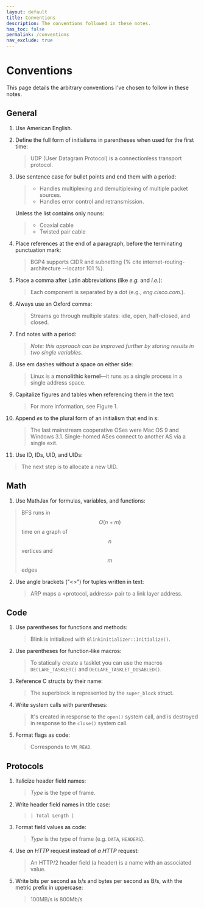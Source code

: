 ```yaml
---
layout: default
title: Conventions
description: The conventions followed in these notes.
has_toc: false
permalink: /conventions
nav_exclude: true
---
```


# Conventions

This page details the arbitrary conventions I've chosen to follow in these notes.

## General

1. Use American English.

2. Define the full form of initialisms in parentheses when used for the first time:

   > UDP (User Datagram Protocol) is a connectionless transport protocol.

3. Use sentence case for bullet points and end them with a period:

   > - Handles multiplexing and demultiplexing of multiple packet sources.
   > - Handles error control and retransmission.

   Unless the list contains only nouns:

   > - Coaxial cable
   > - Twisted pair cable

4. Place references at the end of a paragraph, before the terminating punctuation mark:

   > BGP4 supports CIDR and subnetting {% cite internet-routing-architecture --locator 101 %}.

5. Place a comma after Latin abbreviations (like _e.g._ and _i.e._):

   > Each component is separated by a dot (e.g., _eng.cisco.com._).

6. Always use an Oxford comma:

   > Streams go through multiple states: idle, open, half-closed, and closed.

7. End notes with a period:

   > _Note: this approach can be improved further by storing results in two single variables._

8. Use em dashes without a space on either side:

   > Linux is a **monolithic kernel**—it runs as a single process in a single address space.

9. Capitalize figures and tables when referencing them in the text:

   > For more information, see Figure 1.

10. Append _es_ to the plural form of an initialism that end in s:

    > The last mainstream cooperative OSes were Mac OS 9 and Windows 3.1.
    > Single-homed ASes connect to another AS via a single exit.

11. Use ID, IDs, UID, and UIDs:

> The next step is to allocate a new UID.

## Math

1. Use MathJax for formulas, variables, and functions:

> BFS runs in $$O(n + m)$$ time on a graph of $$n$$ vertices and $$m$$ edges

2. Use angle brackets (\"<\>\") for tuples written in text:

   > ARP maps a \<protocol, address\> pair to a link layer address.

## Code

1. Use parentheses for functions and methods:

   > Blink is initialized with `BlinkInitializer::Initialize()`.

2. Use parentheses for function-like macros:

   > To statically create a tasklet you can use the macros `DECLARE_TASKLET()` and `DECLARE_TASKLET_DISABLED()`.

3. Reference C structs by their name:

   > The superblock is represented by the `super_block` struct.

4. Write system calls with parentheses:

   > It's created in response to the `open()` system call, and is destroyed in response to the `close()` system call.

5. Format flags as code:

   > Corresponds to `VM_READ`.

## Protocols

1. Italicize header field names:

   > _Type_ is the type of frame.

2. Write header field names in title case:

   > `| Total Length |`

3. Format field values as code:

   > _Type_ is the type of frame (e.g. `DATA`, `HEADERS`).

4. Use _an HTTP_ request instead of _a HTTP_ request:

   > An HTTP/2 header field (a header) is a name with an associated value.

5. Write bits per second as b/s and bytes per second as B/s, with the metric prefix in uppercase:
   > 100MB/s is 800Mb/s
